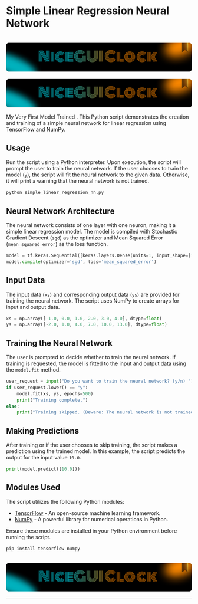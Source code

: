# Simple Linear Regression Neural Network


<div align="center">
  <br>
      <img src="https://github.com/RJohnPaul/SVG-Clock-with-NiceGUI/blob/17fe67997a37c39514287d6d91f6b6641ad1bbe1/Frame%209.png" alt="Project Banner">
  </br>
</div>

<div align="center">
  <br>
      <img src="https://github.com/RJohnPaul/SVG-Clock-with-NiceGUI/blob/17fe67997a37c39514287d6d91f6b6641ad1bbe1/Frame%209.png" alt="Project Banner">
  </br>
</div>


My Very First Model Trained . This Python script demonstrates the creation and training of a simple neural network for linear regression using TensorFlow and NumPy.

## Usage

Run the script using a Python interpreter. Upon execution, the script will prompt the user to train the neural network. If the user chooses to train the model (`y`), the script will fit the neural network to the given data. Otherwise, it will print a warning that the neural network is not trained.

```bash
python simple_linear_regression_nn.py
```

## Neural Network Architecture

The neural network consists of one layer with one neuron, making it a simple linear regression model. The model is compiled with Stochastic Gradient Descent (`sgd`) as the optimizer and Mean Squared Error (`mean_squared_error`) as the loss function.

```python
model = tf.keras.Sequential([keras.layers.Dense(units=1, input_shape=[1])])
model.compile(optimizer='sgd', loss='mean_squared_error')
```

## Input Data

The input data (`xs`) and corresponding output data (`ys`) are provided for training the neural network. The script uses NumPy to create arrays for input and output data.

```python
xs = np.array([-1.0, 0.0, 1.0, 2.0, 3.0, 4.0], dtype=float)
ys = np.array([-2.0, 1.0, 4.0, 7.0, 10.0, 13.0], dtype=float)
```

## Training the Neural Network

The user is prompted to decide whether to train the neural network. If training is requested, the model is fitted to the input and output data using the `model.fit` method.

```python
user_request = input("Do you want to train the neural network? (y/n) ")
if user_request.lower() == "y":
    model.fit(xs, ys, epochs=500)
    print("Training complete.")
else:
    print("Training skipped. (Beware: The neural network is not trained.)")
```

## Making Predictions

After training or if the user chooses to skip training, the script makes a prediction using the trained model. In this example, the script predicts the output for the input value `10.0`.

```python
print(model.predict([10.0]))
```

## Modules Used

The script utilizes the following Python modules:

- [TensorFlow](https://www.tensorflow.org/) - An open-source machine learning framework.
- [NumPy](https://numpy.org/) - A powerful library for numerical operations in Python.

Ensure these modules are installed in your Python environment before running the script.

```bash
pip install tensorflow numpy
```

<div align="center">
  <br>
      <img src="https://github.com/RJohnPaul/SVG-Clock-with-NiceGUI/blob/17fe67997a37c39514287d6d91f6b6641ad1bbe1/Frame%209.png" alt="Project Banner">
  </br>
</div>

---

